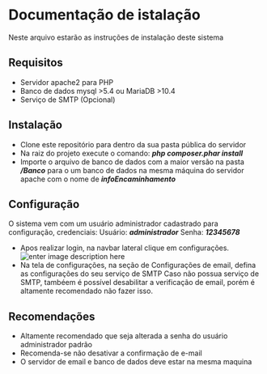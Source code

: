 # Documentação de istalação

Neste arquivo estarão as instruções de instalação deste sistema

## Requisitos

- Servidor apache2 para PHP
- Banco de dados mysql >5.4 ou MariaDB >10.4
- Serviço de SMTP (Opcional)

## Instalação

- Clone este repositório para dentro da sua pasta pública do servidor
- Na raiz do projeto execute o comando: ***php composer.phar install***
- Importe o arquivo de banco de dados com a maior versão na pasta ***/Banco*** para o um banco de dados na mesma máquina do servidor apache com o nome de ***infoEncaminhamento***

## Configuração
O sistema vem com um usuário administrador cadastrado para configuração, credenciais:
Usuário: ***administrador***
Senha: ***12345678***

- Apos realizar login, na navbar lateral clique em configurações.![enter image description here](https://tcc.markeyvip.com/imagens/tcc/menu.PNG)
- Na tela de configurações, na seção de Configurações de email, defina as configurações do seu serviço de SMTP
Caso não possua serviço de SMTP, tambéem é possível desabilitar a verificação de email, porém é altamente recomendado não fazer isso.

## Recomendações

- Altamente recomendado que seja alterada a senha do usuário administrador padrão
- Recomenda-se não desativar a confirmação de e-mail
- O servidor de email e banco de dados deve estar na mesma maquina

